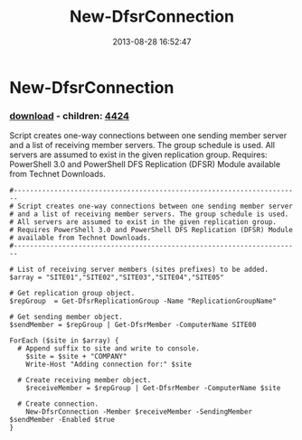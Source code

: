 ﻿---
pid:            4423
poster:         J Palmero
title:          New-DfsrConnection
date:           2013-08-28 16:52:47
format:         posh
parent:         0
parent:         0
children:       4424
---

# New-DfsrConnection

### [download](4423.ps1) - children: [4424](4424.md)

Script creates one-way connections between one sending member server and a list of receiving member servers. The group schedule is used.
All servers are assumed to exist in the given replication group. 
Requires: PowerShell 3.0 and PowerShell DFS Replication (DFSR) Module available from Technet Downloads.

```posh
#-----------------------------------------------------------------------
# Script creates one-way connections between one sending member server 
# and a list of receiving member servers. The group schedule is used.
# All servers are assumed to exist in the given replication group.
# Requires PowerShell 3.0 and PowerShell DFS Replication (DFSR) Module
# available from Technet Downloads.
#-----------------------------------------------------------------------

# List of receiving server members (sites prefixes) to be added.
$array = "SITE01","SITE02","SITE03","SITE04","SITE05"

# Get replication group object.
$repGroup  = Get-DfsrReplicationGroup -Name "ReplicationGroupName"

# Get sending member object.
$sendMember = $repGroup | Get-DfsrMember -ComputerName SITE00

ForEach ($site in $array) {
  # Append suffix to site and write to console.
    $site = $site + "COMPANY"
    Write-Host "Adding connection for:" $site
    
  # Create receiving member object.  
    $receiveMember = $repGroup | Get-DfsrMember -ComputerName $site
      
  # Create connection.
    New-DfsrConnection -Member $receiveMember -SendingMember $sendMember -Enabled $true 
}
```
